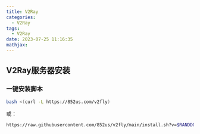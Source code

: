 ```yaml
---
title: V2Ray
categories:
  - V2Ray
tags:
  - V2Ray
date: 2023-07-25 11:16:35
mathjax:
---
```


## V2Ray服务器安装

### 一键安装脚本

```bash
bash <(curl -L https://852us.com/v2fly)
```

或：

```bash
https://raw.githubusercontent.com/852us/v2fly/main/install.sh?v=$RANDDOM
```


